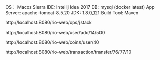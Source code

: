 OS： Macos Sierra
IDE: Intellij Idea 2017
DB: mysql (docker latest)
App Server: apache-tomcat-8.5.20
JDK: 1.8.0_121
Build Tool: Maven 


http://localhost:8080/rio-web/ops/jstack

http://localhost:8080/rio-web/user/add/14/500

http://localhost:8080/rio-web/coins/user/40

http://localhost:8080/rio-web/transaction/transfer/76/77/10